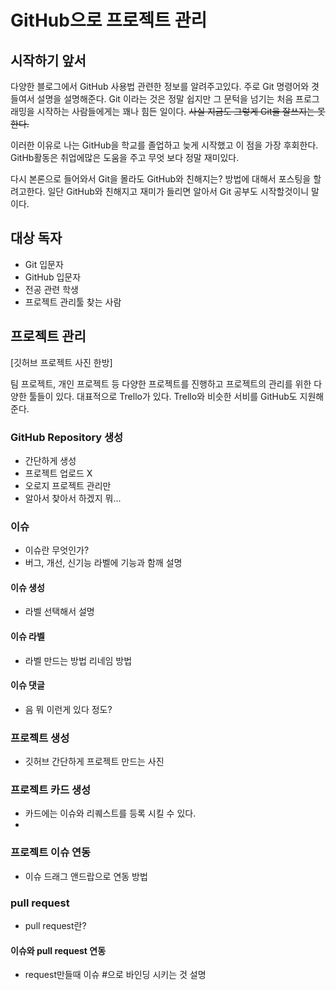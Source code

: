 # GitHub으로 프로젝트 관리

## 시작하기 앞서

다양한 블로그에서 GitHub 사용법 관련한 정보를 알려주고있다. 주로 Git 명령어와 겻들여서 설명을 설명해준다. Git 이라는 것은 정말 쉽지만 그 문턱을 넘기는 처음 프로그래밍을 시작하는 사람들에게는 꽤나 힘든 일이다. ~~사실 지금도 그렇게 Git을 잘쓰지는 못한다.~~

이러한 이유로 나는 GitHub을 학교를 졸업하고 늦게 시작했고 이 점을 가장 후회한다. GitHb활동은 취업에많은 도움을 주고 무엇 보다 정말 재미있다.

다시 본론으로 들어와서 Git을 몰라도 GitHub와 친해지는? 방법에 대해서 포스팅을 할려고한다. 일단 GitHub와 친해지고 재미가 들리면 알아서 Git 공부도 시작할것이니 말이다.

## 대상 독자

* Git 입문자
* GitHub 입문자
* 전공 관련 학생
* 프로젝트 관리툴 찾는 사람
## 프로젝트 관리

[깃허브 프로젝트 사진 한방]

팀 프로젝트, 개인 프로젝트 등 다양한 프로젝트를 진행하고 프로젝트의 관리를 위한 다양한 툴들이 있다. 대표적으로 Trello가 있다. Trello와 비슷한 서비를 GitHub도 지원해준다.

### GitHub Repository 생성

* 간단하게 생성
* 프로젝트 업로드 X
* 오로지 프로젝트 관리만
* 알아서 찾아서 하겠지 뭐...


### 이슈

* 이슈란 무엇인가?
* 버그, 개선, 신기능 라벨에 기능과 함깨 설명

#### 이슈 생성
* 라벨 선택해서 설명

#### 이슈 라벨
* 라벨 만드는 방법 리네임 방법

#### 이슈 댓글
* 음 뭐 이런게 있다 정도?

### 프로젝트 생성

* 깃허브 간단하게 프로젝트 만드는 사진

### 프로젝트 카드 생성

* 카드에는 이슈와 리퀘스트를 등록 시킬 수 있다.
*

### 프로젝트 이슈 연동
* 이슈 드래그 앤드랍으로 연동 방법


### pull request

* pull request란?

#### 이슈와 pull request 연동

* request만들때 이슈 #으로 바인딩 시키는 것 설명
